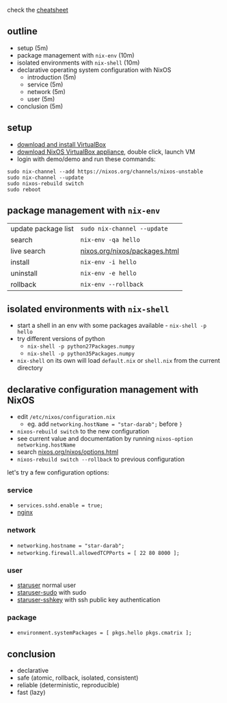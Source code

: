 check the [cheatsheet](cheatsheet.md)

## outline

- setup (5m)
- package management with `nix-env` (10m)
- isolated environments with `nix-shell` (10m)
- declarative operating system configuration with NixOS
  - introduction (5m)
  - service (5m)
  - network (5m)
  - user (5m)
- conclusion (5m)


## setup

- [download and install VirtualBox](https://www.virtualbox.org/wiki/Downloads)
- [download NixOS VirtualBox appliance](https://nixos.org/nixos/download.html), double click, launch VM
- login with demo/demo and run these commands:

```
sudo nix-channel --add https://nixos.org/channels/nixos-unstable
sudo nix-channel --update
sudo nixos-rebuild switch
sudo reboot
```


## package management with `nix-env`

| | |
|---|---|
| update package list | `sudo nix-channel --update` |
| search | `nix-env -qa hello` |
| live search | [nixos.org/nixos/packages.html](https://nixos.org/nixos/packages.html) |
| install | `nix-env -i hello` |
| uninstall | `nix-env -e hello` |
| rollback | `nix-env --rollback` |


## isolated environments with `nix-shell`

- start a shell in an env with some packages available - `nix-shell -p hello`
- try different versions of python
  - `nix-shell -p python27Packages.numpy`
  - `nix-shell -p python35Packages.numpy`
- `nix-shell` on its own will load `default.nix` or `shell.nix` from the current directory


## declarative configuration management with NixOS

- edit `/etc/nixos/configuration.nix`
  - eg. add `networking.hostName = "star-darab";` before `}`
- `nixos-rebuild switch` to the new configuration
- see current value and documentation by running `nixos-option networking.hostName`
- search [nixos.org/nixos/options.html](https://nixos.org/nixos/options.html)
- `nixos-rebuild switch --rollback` to previous configuration

let's try a few configuration options:

### service

- `services.sshd.enable = true;`
- [nginx](nixos/nginx.nix)


### network

- `networking.hostname = "star-darab";`
- `networking.firewall.allowedTCPPorts = [ 22 80 8000 ];`


### user

- [staruser](nixos/staruser.nix) normal user
- [staruser-sudo](nixos/staruser-sudo.nix) with sudo
- [staruser-sshkey](nixos/staruser-sshkey.nix) with ssh public key authentication


### package

- `environment.systemPackages = [ pkgs.hello pkgs.cmatrix ];`


## conclusion

- declarative
- safe (atomic, rollback, isolated, consistent)
- reliable (deterministic, reproducible)
- fast (lazy)
